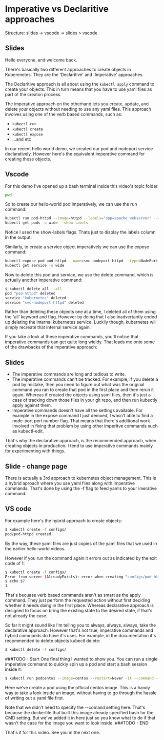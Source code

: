 # Imperative vs Declaritive approaches

Structure: slides -> vscode -> slides > vscode

## Slides

Hello everyone, and welcome back. 


There's basically two different approaches to create objects in Kuberenetes. They are the 'Declaritive' and 'Imperative' approaches.


The Declaritive approach is all about using the `kubectl apply` command to create your objects. This in turn means that you have to use yaml files as part of the creaton process. 

The imperative approach on the otherhand lets you create, update, and delete your objects without needing to use any yaml files. This approach involves using one of the verb based commands, such as:

- `kubectl run`
- `kubectl create`
- `kubectl expose`
- ...and etc


In our recent hello world demo, we created our pod and nodeport service declaratively. However here's the equivalent imperative command for creating these objects.

## Vscode

For this demo I've opened up a bash terminal inside this video's topic folder. 

```bash
pwd
```

So to create our hello-world pod imperatively, we can use the run command:

```bash
kubectl run pod-httpd --image=httpd --labels="app=apache_webserver" --restart=Never
kubectl get pods -o wide --show-labels
```

Notice I used the show-labels flags. Thats just to display the labels column in the output.

Similarly, to create a service object imperatively we can use the expose command:

```bash
kubectl expose pod pod-httpd --name=svc-nodeport-httpd --type=NodePort --target-port=80 --port=3050 --selector="app=apache_webserver"
kubectl get service -o wide
```

Now to delete this pod and service, we use the delete command, which is actually another imperative command:

```bash
$ kubectl delete all --all
pod "pod-httpd" deleted
service "kubernetes" deleted
service "svc-nodeport-httpd" deleted
```

Rather than deleting these objects one at a time, I deleted all of them using the 'all' keyword and flag. However by doing that I also inadvertantly ended up deleting the internal kubernetes service. Luckily though, kubernetes will simply recreate that internal service again. 



If you take a look at these imperative commands, you'll notice that imperative commands can get quite long wieldy. That leads me onto some of the drawbacks of the imperative approach:

## Slides

- The imperative commands are long and tedious to write. 
- The imperative commands can't be tracked. For example, if you delete a pod by mistake, then you need to figure out what was the original command you ran to create that pod in the first place and then rerun it again.  Whereas if created the objects using yaml files, then it's just a case of tracking down those files in your git repo, and then run kubectly apply against them.
- Imperative commands doesn't have all the settings available. For example in the expose command I just demoed, I wasn't able to find a node-port port number flag. That means that there's additional work involved in fixing that problem by using other imperitve commands such as kubectl-edit.


That's why the declarative approach, is the recommended approach, when creating objects in production. I tend to use imperative commands mainly for experimenting with things. 


## Slide - change page

There is actually a 3rd approach to kubernetes object management. This is a hybrid aproach where you use yaml files along with imperative commands. That's done by using the -f flag to feed yamls to your imerative command. 

## VS code
For example here's the hybrid approach to create objects:


```bash
$ kubectl create -f configs/
pod/pod-httpd created
```

By the way, these yaml files are just copies of the yaml files that we used in the earlier hello-world videos. 

However if you run the command again it errors out as indicated by the exit code of 1:

```bash
$ kubectl create -f configs/
Error from server (AlreadyExists): error when creating "configs/pod-httpd.yml": pods "pod-httpd" already exists
$ echo $?
1
```

That's becuase verb based commands aren't as smart as the apply command. They just perform the requested action without first deciding whether it needs doing in the first place. Whereas declarative approach is designed to focus on bring the existing state to the desired state, if that's not already the case. 

So far it might sound like I'm telling you to always, always, always, take the declarative approach. However that's not true, imperative commands and hybrid commands do have it's uses. For example, in the documentation it's recommended to delete objects kubectl delete: 

```bash
$ kubectl delete -f configs/
```

###TODO - Start
One final thing I wanted to show you. You can run a single imperative command to quickly spin up a pod and start a bash session inside it:

```bash
$ kubectl run podcentos --image=centos --restart=Never -it --command -- /bin/bash
```

Here we've create a pod using the official centos image. This is a handy way to take a look inside an image, without having to go through the hassle of writing out a yaml file first. 

Note that we didn't need to specify the --comand setting here. That's because the dockerfile that built this image already specified bash for the CMD setting. But we've added it in here just so you know what to do if that wasn't the case for the image you want to look inside. 
###TODO - END


That's it for this video. See you in the next one. 
